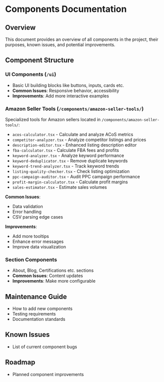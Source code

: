 # Components Documentation

## Overview

This document provides an overview of all components in the project, their purposes, known issues, and potential improvements.

## Component Structure

### UI Components (`/ui`)

- Basic UI building blocks like buttons, inputs, cards etc.
- **Common Issues**: Responsive behavior, accessibility
- **Improvements**: Add more interactive examples

### Amazon Seller Tools (`/components/amazon-seller-tools/`)

Specialized tools for Amazon sellers located in `/components/amazon-seller-tools/`:

- `acos-calculator.tsx` - Calculate and analyze ACoS metrics
- `competitor-analyzer.tsx` - Analyze competitor listings and prices
- `description-editor.tsx` - Enhanced listing description editor
- `fba-calculator.tsx` - Calculate FBA fees and profits
- `keyword-analyzer.tsx` - Analyze keyword performance
- `keyword-deduplicator.tsx` - Remove duplicate keywords
- `keyword-trend-analyzer.tsx` - Track keyword trends
- `listing-quality-checker.tsx` - Check listing optimization
- `ppc-campaign-auditor.tsx` - Audit PPC campaign performance
- `profit-margin-calculator.tsx` - Calculate profit margins
- `sales-estimator.tsx` - Estimate sales volumes

**Common Issues**: 
- Data validation
- Error handling
- CSV parsing edge cases

**Improvements**:
- Add more tooltips
- Enhance error messages
- Improve data visualization

### Section Components

- About, Blog, Certifications etc. sections
- **Common Issues**: Content updates
- **Improvements**: Make more configurable

## Maintenance Guide

- How to add new components
- Testing requirements
- Documentation standards

## Known Issues

- List of current component bugs

## Roadmap

- Planned component improvements
